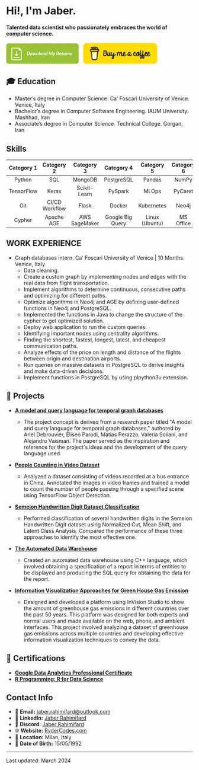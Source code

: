 # Hi!, I'm Jaber.
**Talented data scientist who passionately embraces the world of computer science.**
<p>
<a href="https://drive.google.com/file/d/1HPcBIje6uYeJEuNmBhTNIzAlZvp0Rwuk/view?usp=sharing"><img src="https://github.com/rydercodes/rydercodes/blob/main/resume.png" width="204"/></a>
<a href="https://www.buymeacoffee.com/Jaberbk"><img src="https://github.com/rydercodes/rydercodes/blob/main/LP2wQCJL.png" width="200"/></a>
</p>

## :mortar_board: Education

- Master’s degree in Computer Science. Ca’ Foscari University of Venice. Venice, Italy
- Bachelor’s degree in Computer Software Engineering. IAUM University. Mashhad, Iran
- Associate’s degree in Computer Science. Technical College. Gorgan, Iran
## Skills
<div align="center">

|     Category 1      |  Category 2   |      Category 3       |    Category 4   |   Category 5   |   Category 6   |
|:-------------------:|:-------------:|:---------------------:|:---------------:|:--------------:|:--------------:|
|       Python        |      SQL      |       MongoDB         |   PostgreSQL    |     Pandas     |      NumPy     |
|     TensorFlow      |     Keras     |    Scikit-Learn      |     PySpark     |     MLOps      |     PyCaret    |
|         Git         | CI/CD Workflow|         Flask         |     Docker      |   Kubernetes   |     Neo4j      |
|       Cypher        |   Apache AGE  |     AWS SageMaker     | Google Big Query| Linux (Ubuntu) |    MS Office   |

</div>

## WORK EXPERIENCE
- Graph databases intern. Ca’ Foscari University of Venice | 10 Months. Venice, Italy
  - Data cleaning.
  - Create a custom graph by implementing nodes and edges with the real data from flight transportation.
  - Implement algorithms to determine continuous, consecutive paths and optimizing for different paths.
  - Optimize algorithms in Neo4j and AGE by defining user-defined functions in Neo4j and PostgreSQL.
  - Implemented the functions in Java to change the structure of the cypher to get optimized solution.
  - Deploy web application to run the custom queries.
  - Identifying important nodes using centrality algorithms.
  - Finding the shortest, fastest, longest, latest, and cheapest communication paths.
  - Analyze effects of the price on length and distance of the flights between origin and destination airports.
  - Run queries on massive datasets in PostgreSQL to derive insights and make data-driven decisions.
  - Implement functions in PostgreSQL by using plpython3u extension.
## :file_folder: Projects

- [**A model and query language for temporal graph databases**](https://github.com/rydercodes/TemporalGraph.git)
  - The project concept is derived from a research paper titled "A model and query language for temporal graph databases," authored by Ariel Debrouvier, Eliseo Parodi, Matías Perazzo, Valeria Soliani, and Alejandro Vaisman. The paper served as the inspiration and reference for the project's ideas and the development of the query language used.

- [**People Counting in Video Dataset**](https://github.com/rydercodes/Counting-People.git)
  - Analyzed a dataset consisting of videos recorded at a bus entrance in China. Annotated the images in video frames and trained a model to count the number of people passing through a specified scene using TensorFlow Object Detection.

- [**Semeion Handwritten Digit Dataset Classification**](https://github.com/rydercodes/Semeion-Handwritten-Digit-Dataset-Classification.git)
  - Performed classification of several handwritten digits in the Semeion Handwritten Digit dataset using Normalized Cut, Mean Shift, and Latent Class Analysis. Compared the performance of these three approaches to identify the most effective one.

- [**The Automated Data Warehouse**](https://github.com/rydercodes/Automated-Data-Warehouse.git)
  - Created an automated data warehouse using C++ language, which involved obtaining a specification of a report in terms of entities to be displayed and producing the SQL query for obtaining the data for the report.

- [**Information Visualization Approaches for Green House Gas Emission**](https://github.com/rydercodes/-Information-Visualization-Approaches-for-Green-House-Gas-Emission.git)
  - Designed and developed a platform using InVision Studio to show the amount of greenhouse gas emissions in different countries over the past 50 years. This platform was designed for both experts and normal users and made available on the web, phone, and ambient interfaces. This project involved analyzing a dataset of greenhouse gas emissions across multiple countries and developing effective information visualization techniques to convey the data.

## :scroll: Certifications

- [**Google Data Analytics Professional Certificate**](https://coursera.org/verify/professional-cert/XK6WGWBXX7ZR)
- [**R Programming: R for Data Science**](http://ude.my/UC-68848489-46e3-48e2-9a47-d845673e131e)

## Contact Info
- 📧 **Email:** [jaber.rahimifard@outlook.com](mailto:jaber.rahimifard@outlook.com)
- 🔗 **LinkedIn:** [Jaber Rahimifard](https://www.linkedin.com/in/jaber-rahimifard/)
- 🔗 **Discord**: [Jaber Rahimifard](https://discordapp.com/users/1055999182369984522)
- 🌐 **Website:** [RyderCodes.com](https://RyderCodes.com)
- 📍 **Location:** Milan, Italy
- 📆 **Date of Birth:** 15/05/1992
---
Last updated: March 2024
